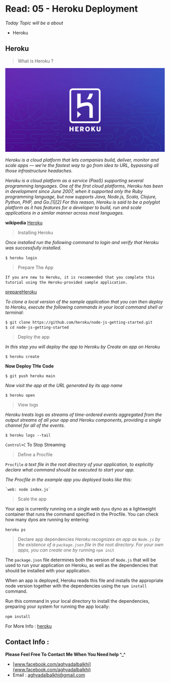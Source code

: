 # Read: 05 - Heroku Deployment

*Today Topic will be a about*
- Heroku


## Heroku

> What is Heroku ? 

![maxresdefault](images/Heroku.png)


*Heroku is a cloud platform that lets companies build, deliver, monitor and scale apps — we’re the fastest way to go from idea to URL, bypassing all those infrastructure headaches.*

*Heroku is a cloud platform as a service (PaaS) supporting several programming languages. One of the first cloud platforms, Heroku has been in development since June 2007, when it supported only the Ruby programming language, but now supports Java, Node.js, Scala, Clojure, Python, PHP, and Go.[1][2] For this reason, Heroku is said to be a polyglot platform as it has features for a developer to build, run and scale applications in a similar manner across most languages.*


**wikipedia**  [Heroku](https://en.wikipedia.org/wiki/Heroku)


> Installing Heroku 

*Once installed run the following command to login and verify that Heroku was successfully installed.*

`$ heroku login`


> Prepare The App

```
If you are new to Heroku, it is recommended that you complete this tutorial using the Heroku-provided sample application.   
```
[prepareHeroku](https://devcenter.heroku.com/articles/getting-started-with-nodejs#prepare-the-app)

*To clone a local version of the sample application that you can then deploy to Heroku, execute the following commands in your local command shell or terminal:*

```
$ git clone https://github.com/heroku/node-js-getting-started.git
$ cd node-js-getting-started

```

> Deploy the app

*In this step you will deploy the app to Heroku by Create an app on Heroku*

```
$ heroku create

```
**Now Deploy THe Code**

```
$ git push heroku main

```

*Now visit the app at the URL generated by its app name*

```
$ heroku open

```
> View logs 

*Heroku treats logs as streams of time-ordered events aggregated from the output streams of all your app and Heroku components, providing a single channel for all of the events.*


```
$ heroku logs --tail

```

`Control+C` To Stop Streaming

> Define a Procfile

`Procfile` *a text file in the root directory of your application, to explicitly declare what command should be executed to start your app.*

*The Procfile in the example app you deployed looks like this:*

```
`web: node index.js`

```

> Scale the app

Your app is currently running on a single web `dyno` dyno as a lightweight container that runs the command specified in the Procfile. You can check how many dyos are running by entering:

`heroku ps`

> Declare app dependencies
*Heroku recognizes an app as `Node.js` by the existence of a `package.json` file in the root directory. For your own apps, you can create one by running* `npm init`


The `package.json` file determines both the version of `Node.js` that will be used to run your application on Heroku, as well as the dependencies that should be installed with your application.

When an app is deployed, Heroku reads this file and installs the appropriate node version together with the dependencies using the `npm install` command.

Run this command in your local directory to install the dependencies, preparing your system for running the app locally:

`npm install`

For More Info : [heroku](https://devcenter.heroku.com/articles/getting-started-with-nodejs)


## Contact Info : 
**Please Feel Free To Contact Me When You Need help ^_^**
* [www.facebook.com/aghyadalbalkhi](www.facebook.com/aghyadalbalkhi)
* Email : aghyadalbalkhi@gmail.com

